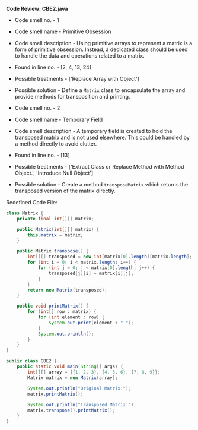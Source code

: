 **Code Review: CBE2.java**
    
- Code smell no. - 1
- Code smell name - Primitive Obsession
- Code smell description - Using primitive arrays to represent a matrix is a form of primitive obsession. Instead, a dedicated class should be used to handle the data and operations related to a matrix.
- Found in line no. - [2, 4, 13, 24]
- Possible treatments - ['Replace Array with Object']
- Possible solution - Define a `Matrix` class to encapsulate the array and provide methods for transposition and printing.

- Code smell no. - 2
- Code smell name - Temporary Field
- Code smell description - A temporary field is created to hold the transposed matrix and is not used elsewhere. This could be handled by a method directly to avoid clutter.
- Found in line no. - [13]
- Possible treatments - ['Extract Class or Replace Method with Method Object.', 'Introduce Null Object']
- Possible solution - Create a method `transposeMatrix` which returns the transposed version of the matrix directly.

Redefined Code File:
```java
class Matrix {
    private final int[][] matrix;

    public Matrix(int[][] matrix) {
        this.matrix = matrix;
    }

    public Matrix transpose() {
        int[][] transposed = new int[matrix[0].length][matrix.length];
        for (int i = 0; i < matrix.length; i++) {
            for (int j = 0; j < matrix[0].length; j++) {
                transposed[j][i] = matrix[i][j];
            }
        }
        return new Matrix(transposed);
    }

    public void printMatrix() {
        for (int[] row : matrix) {
            for (int element : row) {
                System.out.print(element + " ");
            }
            System.out.println();
        }
    }
}

public class CBE2 {
    public static void main(String[] args) {
        int[][] array = {{1, 2, 3}, {4, 5, 6}, {7, 8, 9}};
        Matrix matrix = new Matrix(array);

        System.out.println("Original Matrix:");
        matrix.printMatrix();
        
        System.out.println("Transposed Matrix:");
        matrix.transpose().printMatrix();
    }
}
```